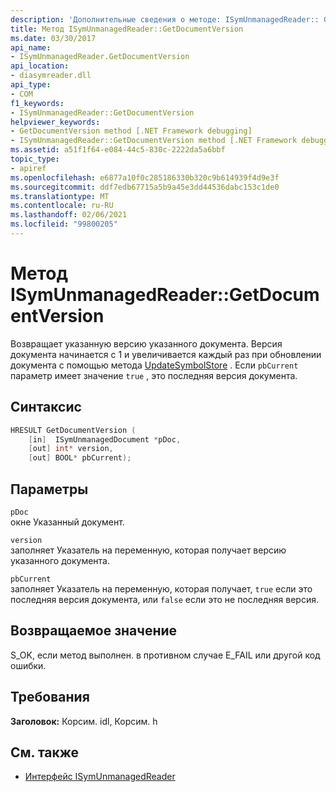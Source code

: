 ```yaml
---
description: 'Дополнительные сведения о методе: ISymUnmanagedReader:: GetDocumentVersion'
title: Метод ISymUnmanagedReader::GetDocumentVersion
ms.date: 03/30/2017
api_name:
- ISymUnmanagedReader.GetDocumentVersion
api_location:
- diasymreader.dll
api_type:
- COM
f1_keywords:
- ISymUnmanagedReader::GetDocumentVersion
helpviewer_keywords:
- GetDocumentVersion method [.NET Framework debugging]
- ISymUnmanagedReader::GetDocumentVersion method [.NET Framework debugging]
ms.assetid: a51f1f64-e084-44c5-830c-2222da5a6bbf
topic_type:
- apiref
ms.openlocfilehash: e6877a10f0c285186330b320c9b614939f4d9e3f
ms.sourcegitcommit: ddf7edb67715a5b9a45e3dd44536dabc153c1de0
ms.translationtype: MT
ms.contentlocale: ru-RU
ms.lasthandoff: 02/06/2021
ms.locfileid: "99800205"
---
```

# <a name="isymunmanagedreadergetdocumentversion-method"></a>Метод ISymUnmanagedReader::GetDocumentVersion

Возвращает указанную версию указанного документа. Версия документа начинается с 1 и увеличивается каждый раз при обновлении документа с помощью метода [UpdateSymbolStore](isymunmanagedreader-updatesymbolstore-method.md) . Если `pbCurrent` параметр имеет значение `true` , это последняя версия документа.  
  
## <a name="syntax"></a>Синтаксис  
  
```cpp  
HRESULT GetDocumentVersion (  
    [in]  ISymUnmanagedDocument *pDoc,  
    [out] int* version,  
    [out] BOOL* pbCurrent);  
```  
  
## <a name="parameters"></a>Параметры  

 `pDoc`  
 окне Указанный документ.  
  
 `version`  
 заполняет Указатель на переменную, которая получает версию указанного документа.  
  
 `pbCurrent`  
 заполняет Указатель на переменную, которая получает, `true` если это последняя версия документа, или `false` если это не последняя версия.  
  
## <a name="return-value"></a>Возвращаемое значение  

 S_OK, если метод выполнен. в противном случае E_FAIL или другой код ошибки.  
  
## <a name="requirements"></a>Требования  

 **Заголовок:** Корсим. idl, Корсим. h  
  
## <a name="see-also"></a>См. также

- [Интерфейс ISymUnmanagedReader](isymunmanagedreader-interface.md)
